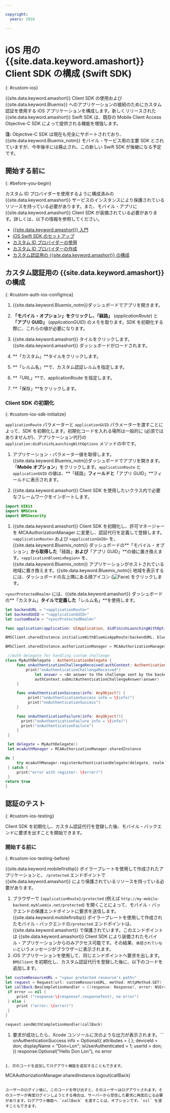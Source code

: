 ```yaml
---

copyright:
  years: 2016

---
```


# iOS 用の {{site.data.keyword.amashort}} Client SDK の構成 (Swift SDK)
{: #custom-ios}

{{site.data.keyword.amashort}} Client SDK の使用および {{site.data.keyword.Bluemix}} へのアプリケーションの接続のためにカスタム認証を使用する iOS アプリケーションを構成します。新しくリリースされた {{site.data.keyword.amashort}} Swift SDK は、既存の Mobile Client Access Objective-C SDK によって提供される機能を増強します。

**注:** Objective-C SDK は現在も完全にサポートされており、{{site.data.keyword.Bluemix_notm}} モバイル・サービス用の主要 SDK とされていますが、今年後半には廃止され、この新しい Swift SDK が後継になる予定です。

## 開始する前に
{: #before-you-begin}

カスタム ID プロバイダーを使用するように構成済みの{{site.data.keyword.amashort}} サービスのインスタンスにより保護されているリソースを持っている必要があります。また、モバイル・アプリに {{site.data.keyword.amashort}} Client SDK が装備されている必要があります。詳しくは、以下の情報を参照してください。

 * [{{site.data.keyword.amashort}} 入門](https://console.{DomainName}/docs/services/mobileaccess/index.html)
 * [iOS Swift SDK のセットアップ](https://console.{DomainName}/docs/services/mobileaccess/getting-started-ios-swift-sdk.html)
 * [カスタム ID プロバイダーの使用](https://console.{DomainName}/docs/services/mobileaccess/custom-auth.html)
 * [カスタム ID プロバイダーの作成](https://console.{DomainName}/docs/services/mobileaccess/custom-auth-identity-provider.html)
 * [カスタム認証用の {{site.data.keyword.amashort}} の構成 ](https://console.{DomainName}/docs/services/mobileaccess/custom-auth-config-mca.html)


## カスタム認証用の {{site.data.keyword.amashort}} の構成
 {: #custom-auth-ios-configmca}

 1. {{site.data.keyword.Bluemix_notm}}ダッシュボードでアプリを開きます。

 1. **「モバイル・オプション」**をクリックし、**「経路」** (*applicationRoute*) と **「アプリ GUID」** (*applicationGUID*) のメモを取ります。SDK を初期化する際に、これらの値が必要になります。

 1. {{site.data.keyword.amashort}} タイルをクリックします。{{site.data.keyword.amashort}} ダッシュボードがロードされます。

 1. **「カスタム」**タイルをクリックします。

 1. **「レルム名」**で、カスタム認証レルムを指定します。

 1. **「URL」**で、applicationRoute を指定します。

 1. **「保存」**をクリックします。




### Client SDK の初期化
{: #custom-ios-sdk-initialize}

`applicationRoute` パラメーターと `applicationGUID` パラメーターを渡すことによって、SDK を初期化します。初期化コードを入れる場所は一般的に (必須ではありませんが)、アプリケーション代行の `application:didFinishLaunchingWithOptions` メソッドの中です。

1. アプリケーション・パラメーター値を取得します。{{site.data.keyword.Bluemix_notm}}ダッシュボードでアプリを開きます。「**Mobile オプション**」をクリックします。`applicationRoute` と `applicationGUID` の値は、**「経路」**フィールドと**「アプリ GUID」**フィールドに表示されます。

1. {{site.data.keyword.amashort}} Client SDK を使用したいクラス内で必要なフレームワークをインポートします。

 ```Swift
 import UIKit
 import BMSCore
 import BMSSecurity
```

1. {{site.data.keyword.amashort}} Client SDK を初期化し、許可マネージャーを MCAAuthorizationManager に変更し、認証代行を定義して登録します。`<applicationRoute>` および `<applicationGUID>` を、{{site.data.keyword.Bluemix_notm}} ダッシュボードの**「モバイル・オプション」**から取得した**「経路」**および**「アプリ GUID」**の値に置き換えます。`<applicationBluemixRegion>` を、{{site.data.keyword.Bluemix_notm}} アプリケーションがホストされている地域に置き換えます。{{site.data.keyword.Bluemix_notm}} 地域を表示するには、ダッシュボードの左上隅にある顔アイコン (![Face](/face.png "Face")) をクリックします。

  `<yourProtectedRealm>` には、{{site.data.keyword.amashort}} ダッシュボードの**「カスタム」**タイルで定義した**「レルム名」**を使用します。

 ```Swift
 let backendURL = "<applicationRoute>"
 let backendGUID = "<applicationGUID>"
 let customRealm = "<yourProtectedRealm>"

 func application(application: UIApplication, didFinishLaunchingWithOptions launchOptions: [NSObject: AnyObject]?) -> Bool {

 BMSClient.sharedInstance.initializeWithBluemixAppRoute(backendURL, bluemixAppGUID: backendGUID, bluemixRegion: BMSClient.<applicationBluemixRegion>)

 BMSClient.sharedInstance.authorizationManager = MCAAuthorizationManager.sharedInstance

  //Auth delegate for handling custom challenge
 class MyAuthDelegate : AuthenticationDelegate {
      func onAuthenticationChallengeReceived(authContext: AuthenticationContext, challenge: AnyObject){
          print("onAuthenticationChallengeReceived")
              let answer = <An answer to the challenge sent by the backend (Should be of type [String:AnyObject])>
              authContext.submitAuthenticationChallengeAnswer(answer)
      }

      func onAuthenticationSuccess(info: AnyObject?) {
           print("onAuthenticationSuccess info = \(info)")
           print("onAuthenticationSuccess")
      }

      func onAuthenticationFailure(info: AnyObject?){
        print("onAuthenticationFailure info = \(info)")
        print("onAuthenticationFailure")
      }
  }

  let delegate = MyAuthDelegate()
  let mcaAuthManager = MCAAuthorizationManager.sharedInstance

 do {
      try mcaAuthManager.registerAuthenticationDelegate(delegate, realm: customRealm)
  } catch {
      print("error with register: \(error)")
  }
 return true
 }   
 ```

## 認証のテスト
{: #custom-ios-testing}

Client SDK を初期化し、カスタム認証代行を登録した後、モバイル・バックエンドに要求を出すことを開始できます。
### 開始する前に
{: #custom-ios-testing-before}

{{site.data.keyword.mobilefirstbp}} ボイラープレートを使用して作成されたアプリケーションと、 `/protected` エンドポイントで{{site.data.keyword.amashort}} により保護されているリソースを持っている必要があります。
1. ブラウザーで `{applicationRoute}/protected` (例えば `http://my-mobile-backend.mybluemix.net/protected`) を開くことによって、モバイル・バックエンドの保護エンドポイントに要求を送信します。
  {{site.data.keyword.mobilefirstbp}} ボイラープレートを使用して作成されたモバイル・バックエンドの`/protected` エンドポイントは、{{site.data.keyword.amashort}} で保護されています。このエンドポイントは {{site.data.keyword.amashort}} Client SDK により装備されたモバイル・アプリケーションからのみアクセス可能です。その結果、`承認されていない`というメッセージがブラウザーに表示されます。
1. iOS アプリケーションを使用して、同じエンドポイントへ要求を出します。`BMSClient` を初期化し、カスタム認証代行を登録した後に、以下のコードを追加します。

 ```Swift
 let customResourceURL = "<your protected resource's path>"
 let request = Request(url: customResourceURL, method: HttpMethod.GET)
 let callBack:BmsCompletionHandler = {(response: Response?, error: NSError?) in
  if error == nil {
      print ("response:\(response?.responseText), no error")
  } else {
      print ("error: \(error)")
  }
 }

 request.sendWithCompletionHandler(callBack)
 ```

1. 	要求が成功したら、Xcode コンソールに次のような出力が表示されます。```
 onAuthenticationSuccess info = Optional({
     attributes =     {
     };
     deviceId = don;
     displayName = "Don+Lon";
     isUserAuthenticated = 1;
     userId = don;
 })
 response:Optional("Hello Don Lon"), no error
 ```

1. 次のコードを追加してログアウト機能を追加することもできます。

 ```
 MCAAuthorizationManager.sharedInstance.logout(callBack)
 ```  

ユーザーのログイン後に、このコードを呼び出すと、そのユーザーはログアウトされます。そのユーザーが再度ログインしようとする場合は、サーバーから受信した要求に再度応じる必要があります。ログアウト機能へ `callBack` を渡すことは、オプションです。`nil` を渡すこともできます。
